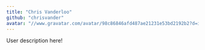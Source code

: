 ```yaml
---
title: "Chris Vanderloo"
github: "chrisvander"
avatar: "//www.gravatar.com/avatar/98c86846afd487ae21231e53bd2192b2?d=identicon"
---
```


User description here!
